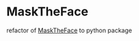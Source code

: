 # MaskTheFace

refactor of [MaskTheFace](https://github.com/aqeelanwar/MaskTheFace) to python package
